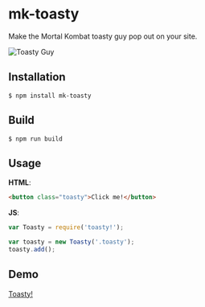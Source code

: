 # mk-toasty

Make the Mortal Kombat toasty guy pop out on your site.

![Toasty Guy](http://nhx.io/demos/toasty/images/toasty.png)

## Installation

```
$ npm install mk-toasty
```

## Build

```
$ npm run build
```

## Usage

**HTML**:
```html
<button class="toasty">Click me!</button>
```

**JS**:
```js
var Toasty = require('toasty!');

var toasty = new Toasty('.toasty');
toasty.add();
```

## Demo

[Toasty!](http://nhx.io/demos/toasty)
